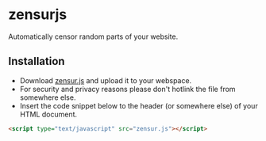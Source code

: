 # zensurjs #

Automatically censor random parts of your website.

## Installation ##

*   Download [zensur.js](zensur.js) and upload it to your webspace.
  *   For security and privacy reasons please don't hotlink the file from somewhere else.
*   Insert the code snippet below to the header (or somewhere else) of your HTML document.

```html
<script type="text/javascript" src="zensur.js"></script>
```
